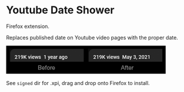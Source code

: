 # Youtube Date Shower

Firefox extension.

Replaces published date on Youtube video pages with the proper date.

![image](popup/ytdate-datefix.png)

See `signed` dir for .xpi, drag and drop onto Firefox to install.